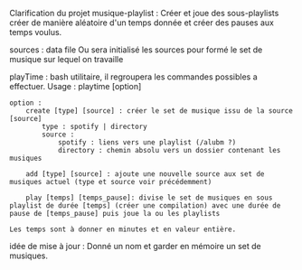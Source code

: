 Clarification du projet musique-playlist :
	Créer et joue des sous-playlists créer de manière aléatoire d'un temps donnée et créer des
	pauses aux temps voulus.
	


sources : data file
	Ou sera initialisé les sources pour formé le set de musique sur lequel on travaille

playTime : 
	bash utilitaire, il regroupera les commandes possibles a effectuer.
		Usage : playtime [option]

	option : 
		create [type] [source] : créer le set de musique issu de la source [source]
			type : spotify | directory 
			source :
				spotify : liens vers une playlist (/alubm ?)
				directory : chemin absolu vers un dossier contenant les musiques

		add [type] [source] : ajoute une nouvelle source aux set de musiques actuel (type et source voir précédemment)

		play [temps] [temps_pause]: divise le set de musiques en sous playlist de durée [temps] (créer une compilation) avec une durée de pause de [temps_pause] puis joue la ou les playlists 

	Les temps sont à donner en minutes et en valeur entière.



idée de mise à jour :
	Donné un nom et garder en mémoire un set de musiques.



